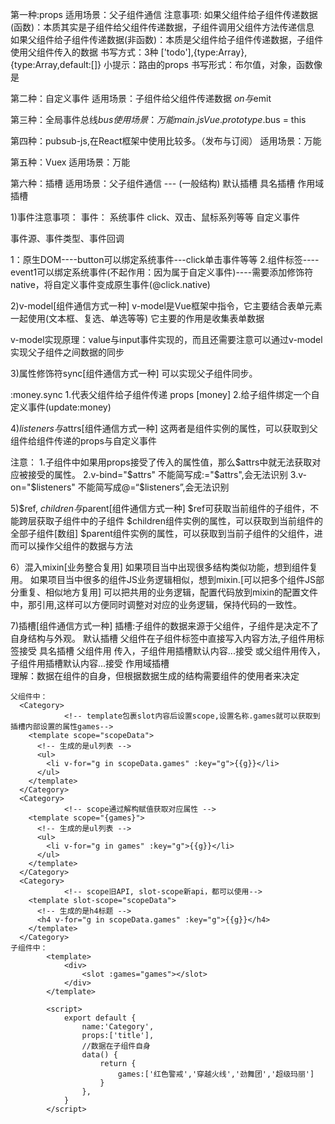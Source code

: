 第一种:props
适用场景：父子组件通信
注意事项:
如果父组件给子组件传递数据(函数)：本质其实是子组件给父组件传递数据，子组件调用父组件方法传递信息
如果父组件给子组件传递数据(非函数)：本质是父组件给子组件传递数据，子组件使用父组件传入的数据
书写方式：3种
['todo'],{type:Array},{type:Array,default:[]}
小提示：路由的props
书写形式：布尔值，对象，函数像是

第二种：自定义事件
适用场景：子组件给父组件传递数据
$on与$emit

第三种：全局事件总线$bus
使用场景：万能
main.js Vue.prototype.$bus = this

第四种：pubsub-js,在React框架中使用比较多。（发布与订阅）
适用场景：万能

第五种：Vuex
适用场景：万能

第六种：插槽
适用场景：父子组件通信 --- (一般结构)
默认插槽
具名插槽
作用域插槽

1)事件注意事项：
事件：  系统事件 click、双击、鼠标系列等等
       自定义事件

事件源、事件类型、事件回调  

1：原生DOM----button可以绑定系统事件---click单击事件等等
2.组件标签----event1可以绑定系统事件(不起作用：因为属于自定义事件)----需要添加修饰符native，将自定义事件变成原生事件(@click.native)

2)v-model[组件通信方式一种]
v-model是Vue框架中指令，它主要结合表单元素一起使用(文本框、复选、单选等等)
它主要的作用是收集表单数据

v-model实现原理：value与input事件实现的，而且还需要注意可以通过v-model实现父子组件之间数据的同步

3)属性修饰符sync[组件通信方式一种]
可以实现父子组件同步。

:money.sync
1.代表父组件给子组件传递 props [money]
2.给子组件绑定一个自定义事件(update:money)

4)$listeners与$attrs[组件通信方式一种]
这两者是组件实例的属性，可以获取到父组件给组件传递的props与自定义事件

注意：
1.子组件中如果用props接受了传入的属性值，那么$attrs中就无法获取对应被接受的属性。
2.v-bind="$attrs" 不能简写成:="$attrs",会无法识别
3.v-on="$listeners" 不能简写成@=“$listeners”,会无法识别

5)$ref, $children与$parent[组件通信方式一种]
$ref可获取当前组件的子组件，不能跨层获取子组件中的子组件
$children组件实例的属性，可以获取到当前组件的全部子组件[数组]
$parent组件实例的属性，可以获取到当前子组件的父组件，进而可以操作父组件的数据与方法

6）混入mixin[业务整合复用]
如果项目当中出现很多结构类似功能，想到组件复用。
如果项目当中很多的组件JS业务逻辑相似，想到mixin.[可以把多个组件JS部分重复、相似地方复用]
可以把共用的业务逻辑，配置代码放到mixin的配置文件中，那引用,这样可以方便同时调整对对应的业务逻辑，保持代码的一致性。

7)插槽[组件通信方式一种]
插槽:子组件的数据来源于父组件，子组件是决定不了自身结构与外观。
默认插槽    父组件在子组件标签中直接写入内容方法,子组件用<slot></slot>标签接受
具名插槽    父组件用 <template slot="center"></template>传入，子组件用<slot name="center">插槽默认内容...</slot>接受
           或父组件用<template v-slot:footer></template>传入，子组件用<slot name="footer">插槽默认内容...</slot>接受
作用域插槽  
  理解：数据在组件的自身，但根据数据生成的结构需要组件的使用者来决定
  ```vue
  父组件中：
    <Category>
              <!-- template包裹slot内容后设置scope,设置名称.games就可以获取到插槽内部设置的属性games-->
      <template scope="scopeData">
        <!-- 生成的是ul列表 -->
        <ul>
          <li v-for="g in scopeData.games" :key="g">{{g}}</li>
        </ul>
      </template>
    </Category>
    <Category>
              <!-- scope通过解构赋值获取对应属性 -->
      <template scope="{games}">
        <!-- 生成的是ul列表 -->
        <ul>
          <li v-for="g in games" :key="g">{{g}}</li>
        </ul>
      </template>
    </Category>
    <Category>
              <!-- scope旧API, slot-scope新api，都可以使用-->
      <template slot-scope="scopeData">
        <!-- 生成的是h4标题 -->
        <h4 v-for="g in scopeData.games" :key="g">{{g}}</h4>
      </template>
    </Category>
  子组件中：
          <template>
              <div>
                  <slot :games="games"></slot>
              </div>
          </template>
    
          <script>
              export default {
                  name:'Category',
                  props:['title'],
                  //数据在子组件自身
                  data() {
                      return {
                          games:['红色警戒','穿越火线','劲舞团','超级玛丽']
                      }
                  },
              }
          </script>
  ```